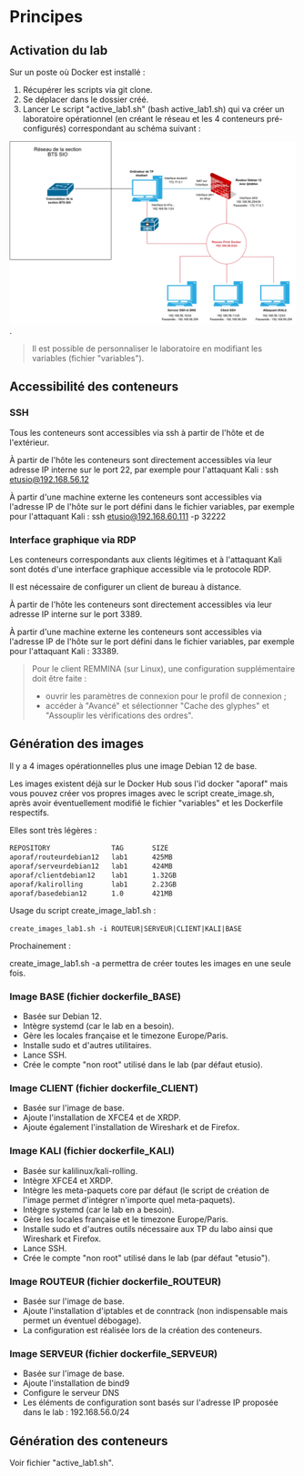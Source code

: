 # Principes

## Activation du lab

Sur un poste où Docker est installé :

1. Récupérer les scripts via git clone.
1. Se déplacer dans le dossier créé.
1. Lancer Le script "active_lab1.sh" (bash active_lab1.sh) qui va créer un laboratoire opérationnel (en créant le réseau et les 4 conteneurs pré-configurés) correspondant au schéma suivant :

![Schéma réseau du laboratoire 1 - Kali-Linux](schemaReseauLab1_docker.drawio.png "Schéma réseau du laboratoire 1 - Kali-Linux").

> Il est possible de personnaliser le laboratoire en modifiant les variables (fichier "variables").

## Accessibilité des conteneurs

### SSH

Tous les conteneurs sont accessibles via ssh à partir de l'hôte et de l'extérieur.

À partir de l'hôte les conteneurs sont directement accessibles via leur adresse IP interne sur le port 22, par exemple pour l'attaquant Kali : ssh etusio@192.168.56.12

À partir d'une machine externe les conteneurs sont accessibles via l'adresse IP de l'hôte sur le port défini dans le fichier variables, par exemple pour l'attaquant Kali : ssh etusio@192.168.60.111 -p 32222

### Interface graphique via RDP

Les conteneurs correspondants aux clients légitimes et à l'attaquant Kali sont dotés d'une interface graphique accessible via le protocole RDP.

Il est nécessaire de configurer un client de bureau à distance.

À partir de l'hôte les conteneurs sont directement accessibles via leur adresse IP interne sur le port 3389.

À partir d'une machine externe les conteneurs sont accessibles via l'adresse IP de l'hôte sur le port défini dans le fichier variables, par exemple pour l'attaquant Kali : 33389.

> Pour le client REMMINA (sur Linux), une configuration supplémentaire doit être faite :
> 
> - ouvrir les paramètres de connexion pour le profil de connexion ;
> - accéder à "Avancé" et sélectionner "Cache des glyphes" et "Assouplir les vérifications des ordres".


## Génération des images

Il y a 4 images opérationnelles plus une image Debian 12 de base.

Les images existent déjà sur le Docker Hub sous l'id docker "aporaf" mais vous pouvez créer vos propres images avec le script create_image.sh, après avoir éventuellement modifié le fichier "variables" et les Dockerfile respectifs.

Elles sont très légères :
```
REPOSITORY               TAG       SIZE
aporaf/routeurdebian12   lab1      425MB
aporaf/serveurdebian12   lab1      424MB
aporaf/clientdebian12    lab1      1.32GB
aporaf/kalirolling       lab1      2.23GB
aporaf/basedebian12      1.0       421MB
```


Usage du script create_image_lab1.sh :

`create_images_lab1.sh -i ROUTEUR|SERVEUR|CLIENT|KALI|BASE`

Prochainement :

create_image_lab1.sh -a permettra de créer toutes les images en une seule fois.

### Image BASE (fichier dockerfile_BASE)

- Basée sur Debian 12.
- Intègre systemd (car le lab en a besoin).
- Gère les locales française et le timezone Europe/Paris.
- Installe sudo et d'autres utilitaires.
- Lance SSH.
- Crée le compte "non root" utilisé dans le lab (par défaut etusio).


### Image CLIENT (fichier dockerfile_CLIENT)

- Basée sur l'image de base.
- Ajoute l'installation de XFCE4 et de XRDP.
- Ajoute également l'installation de Wireshark et de Firefox.


### Image KALI (fichier dockerfile_KALI)

- Basée sur kalilinux/kali-rolling.
- Intègre XFCE4 et XRDP.
- Intègre les meta-paquets core par défaut (le script de création de l'image permet d'intégrer n'importe quel meta-paquets).
- Intègre systemd (car le lab en a besoin).
- Gère les locales française et le timezone Europe/Paris.
- Installe sudo et d'autres outils nécessaire aux TP du labo ainsi que Wireshark et Firefox.
- Lance SSH.
- Crée le compte "non root" utilisé dans le lab (par défaut "etusio").


### Image ROUTEUR (fichier dockerfile_ROUTEUR)

- Basée sur l'image de base.
- Ajoute l'installation d'iptables et de conntrack (non indispensable mais permet un éventuel débogage).
- La configuration est réalisée lors de la création des conteneurs.


### Image SERVEUR (fichier dockerfile_SERVEUR)

- Basée sur l'image de base.
- Ajoute l'installation de bind9
- Configure le serveur DNS
- Les éléments de configuration sont basés sur l'adresse IP proposée dans le lab : 192.168.56.0/24


## Génération des conteneurs

Voir fichier "active_lab1.sh".
